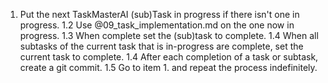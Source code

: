 1. Put the next TaskMasterAI (sub)Task in progress if there isn't one in progress.
  1.2 Use @09_task_implementation.md on the one now in progress.
  1.3 When complete set the (sub)task to complete.
  1.4 When all subtasks of the current task that is in-progress are complete, set the current task to complete.
  1.4 After each completion of a task or subtask, create a git commit.
  1.5 Go to item 1. and repeat the process indefinitely.